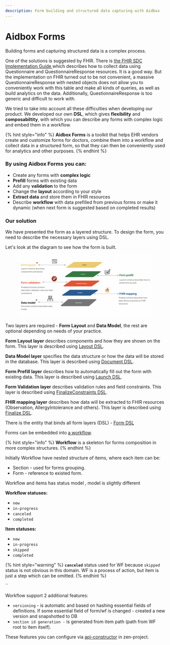 ```yaml
---
description: Form building and structured data capturing with Aidbox
---
```


# Aidbox Forms

Building forms and capturing structured data is a complex process.&#x20;

One of the solutions is suggested by FHIR. There is [the FHIR SDC Implementation Guide ](https://build.fhir.org/ig/HL7/sdc/index.html)which describes how to collect data using Questionnaire and QuestionnaireResponse resources. It is a good way. But the implementation on FHIR turned out to be not convenient, a massive QuestionnaireResponse with nested objects does not allow you to conveniently work with this table and make all kinds of queries, as well as build analytics on the data. Additionally, QuestionnaireResponse is too generic and difficult to work with.

We tried to take into account all these difficulties when developing our product. We developed our own **DSL**, which gives **flexibility** and **composabiltity**, with which you can describe any forms with complex logic and embed them in a workflow.

{% hint style="info" %}
&#x20;**Aidbox Forms** is a toolkit that helps EHR vendors create and customize forms for doctors, combine them into a workflow and collect data in a structured form, so that they can then be conveniently used for analytics and other purposes.
{% endhint %}

### By using Aidbox Forms you can:

* Create any forms with **complex logic**
* **Prefill** forms with existing data&#x20;
* Add any **validation** to the form&#x20;
* Change the **layout** according to your style&#x20;
* **Extract data** and store them in FHIR resources&#x20;
* Describe **workflow** with data prefilled from previous forms or make it dynamic (when next form is suggested based on completed results)

### Our solution

We have presented the form as a layered structure. To design the form, you need to describe the necessary layers using DSL.

Let's look at the diagram to see how the form is built.

<figure><img src="../.gitbook/assets/Screenshot 2022-08-23 at 17.24.50.png" alt=""><figcaption></figcaption></figure>

Two layers are required - **Form Layout** and **Data Model**, the rest are optional depending on needs of your practice.&#x20;

**Form Layout layer** describes components and how they are shown on the form. This layer is described using [Layout DSL](../reference/aidbox-forms/layout-dsl.md).

**Data Model layer** specifies the data structure or how the data will be stored in the database. This layer is described using [Document DSL](../reference/aidbox-forms/document-dsl.md).

**Form Prefill layer** describes how to automatically fill out the form with existing data. This layer is described using [Launch DSL](../reference/aidbox-forms/launch-dsl.md).

**Form Validation layer** describes validation rules and field constraints. This layer is described using [FinalizeConstraints DSL](../reference/aidbox-forms/finalizeconstraints-dsl.md).

**FHIR mapping layer** describes how data will be extracted to FHIR resources (Observation, AllergyIntolerance and others). This layer is described using [Finalize DSL](../reference/aidbox-forms/finalize-dsl.md).

There is the entity that binds all form layers (DSL) - [Form DSL](../reference/aidbox-forms/form-dsl.md)



Forms can be embedded into [a workflow](../reference/aidbox-forms/workflow-reference.md).

{% hint style="info" %}
**Workflow** is a skeleton for forms composition in more complex structures.
{% endhint %}

Initially Workflow have nested structure of items, where each item can be:

* Section - used for forms grouping.
* Form - reference to existed form.

Workflow and items has status model , model is slightly different

**Workflow statuses:**

* `new`
* `in-progress`
* `canceled`
* `completed`

**Item statuses:**

* `new`
* `in-progress`
* `skipped`
* `completed`

{% hint style="warning" %}
**`canceled`** status used for WF because `skipped` status is not obvious in this domain. WF is a process of action, but item is just a step which can be omitted.
{% endhint %}

``

Workflow support 2 additional features:

* `versioning` - is automatic and based on hashing essential fields of definitions. If some essential field of form/wf is changed - created a new version and snapshotted to DB
*   `section id generation -` is generated from item path (path from WF root to item itself).



These features you can configure via [api-constructor](../aidbox-configuration/aidbox-api-constructor.md) in zen-project.







